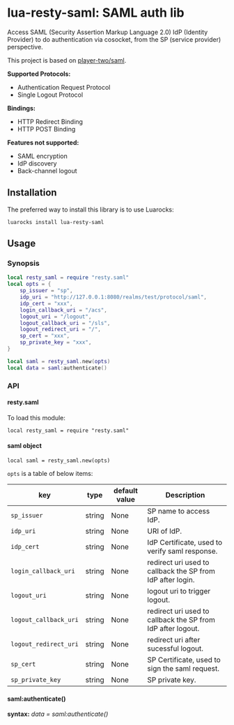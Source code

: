 lua-resty-saml: SAML auth lib
===========================================

Access SAML (Security Assertion Markup Language 2.0) IdP (Identity Provider) to do authentication via cosocket, from the SP (service provider) perspective.

This project is based on [player-two/saml](https://github.com/player-two/saml).

**Supported Protocols:**

* Authentication Request Protocol
* Single Logout Protocol

**Bindings:**

* HTTP Redirect Binding
* HTTP POST Binding

**Features not supported:**

* SAML encryption
* IdP discovery
* Back-channel logout

Installation
------------

The preferred way to install this library is to use Luarocks:

    luarocks install lua-resty-saml

Usage
-----

### Synopsis

```lua
local resty_saml = require "resty.saml"
local opts = {
    sp_issuer = "sp",
    idp_uri = "http://127.0.0.1:8080/realms/test/protocol/saml",
    idp_cert = "xxx",
    login_callback_uri = "/acs",
    logout_uri = "/logout",
    logout_callback_uri = "/sls",
    logout_redirect_uri = "/",
    sp_cert = "xxx",
    sp_private_key = "xxx",
}

local saml = resty_saml.new(opts)
local data = saml:authenticate()
```

### API

#### resty.saml
To load this module:

```
local resty_saml = require "resty.saml"
```

#### saml object

```
local saml = resty_saml.new(opts)
```

`opts` is a table of below items:

| key      | type | default value      | Description |
| ----------- | ----------- | ----------- | ----------- |
| `sp_issuer`      | string       | None      | SP name to access IdP.       |
| `idp_uri`      | string       | None      | URI of IdP.       |
| `idp_cert`      | string       | None      | IdP Certificate, used to verify saml response.       |
| `login_callback_uri`      | string       | None      | redirect uri used to callback the SP from IdP after login.       |
| `logout_uri`      | string       | None      | logout uri to trigger logout.       |
| `logout_callback_uri`      | string       | None      | redirect uri used to callback the SP from IdP after logout.       |
| `logout_redirect_uri`      | string       | None      | redirect uri after sucessful logout.       |
| `sp_cert`      | string       | None      | SP Certificate, used to sign the saml request.       |
| `sp_private_key`      | string       | None      | SP private key.       |

#### saml:authenticate()

**syntax:** *data = saml:authenticate()*
